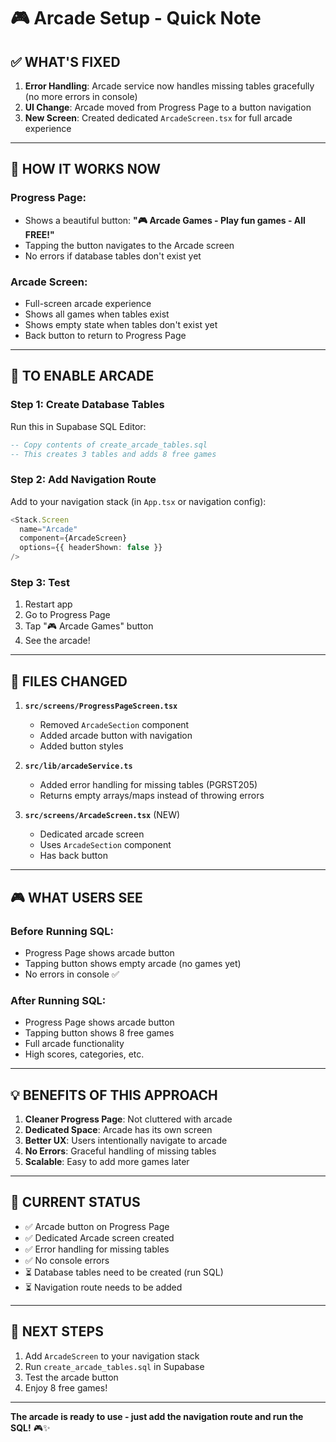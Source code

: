 # 🎮 Arcade Setup - Quick Note

## ✅ **WHAT'S FIXED**

1. **Error Handling**: Arcade service now handles missing tables gracefully (no more errors in console)
2. **UI Change**: Arcade moved from Progress Page to a button navigation
3. **New Screen**: Created dedicated `ArcadeScreen.tsx` for full arcade experience

---

## 🎯 **HOW IT WORKS NOW**

### **Progress Page:**
- Shows a beautiful button: **"🎮 Arcade Games - Play fun games - All FREE!"**
- Tapping the button navigates to the Arcade screen
- No errors if database tables don't exist yet

### **Arcade Screen:**
- Full-screen arcade experience
- Shows all games when tables exist
- Shows empty state when tables don't exist yet
- Back button to return to Progress Page

---

## 🚀 **TO ENABLE ARCADE**

### **Step 1: Create Database Tables**
Run this in Supabase SQL Editor:

```sql
-- Copy contents of create_arcade_tables.sql
-- This creates 3 tables and adds 8 free games
```

### **Step 2: Add Navigation Route**
Add to your navigation stack (in `App.tsx` or navigation config):

```typescript
<Stack.Screen 
  name="Arcade" 
  component={ArcadeScreen}
  options={{ headerShown: false }}
/>
```

### **Step 3: Test**
1. Restart app
2. Go to Progress Page
3. Tap "🎮 Arcade Games" button
4. See the arcade!

---

## 📁 **FILES CHANGED**

1. **`src/screens/ProgressPageScreen.tsx`**
   - Removed `ArcadeSection` component
   - Added arcade button with navigation
   - Added button styles

2. **`src/lib/arcadeService.ts`**
   - Added error handling for missing tables (PGRST205)
   - Returns empty arrays/maps instead of throwing errors

3. **`src/screens/ArcadeScreen.tsx`** (NEW)
   - Dedicated arcade screen
   - Uses `ArcadeSection` component
   - Has back button

---

## 🎮 **WHAT USERS SEE**

### **Before Running SQL:**
- Progress Page shows arcade button
- Tapping button shows empty arcade (no games yet)
- No errors in console ✅

### **After Running SQL:**
- Progress Page shows arcade button
- Tapping button shows 8 free games
- Full arcade functionality
- High scores, categories, etc.

---

## 💡 **BENEFITS OF THIS APPROACH**

1. **Cleaner Progress Page**: Not cluttered with arcade
2. **Dedicated Space**: Arcade has its own screen
3. **Better UX**: Users intentionally navigate to arcade
4. **No Errors**: Graceful handling of missing tables
5. **Scalable**: Easy to add more games later

---

## 🎯 **CURRENT STATUS**

- ✅ Arcade button on Progress Page
- ✅ Dedicated Arcade screen created
- ✅ Error handling for missing tables
- ✅ No console errors
- ⏳ Database tables need to be created (run SQL)
- ⏳ Navigation route needs to be added

---

## 📝 **NEXT STEPS**

1. Add `ArcadeScreen` to your navigation stack
2. Run `create_arcade_tables.sql` in Supabase
3. Test the arcade button
4. Enjoy 8 free games!

---

**The arcade is ready to use - just add the navigation route and run the SQL!** 🎮✨

